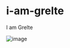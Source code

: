 # i-am-grelte
I am Grelte


![image](https://user-images.githubusercontent.com/101210043/176594533-dc222bfe-09e5-42bd-8272-920e5f76624e.png)
